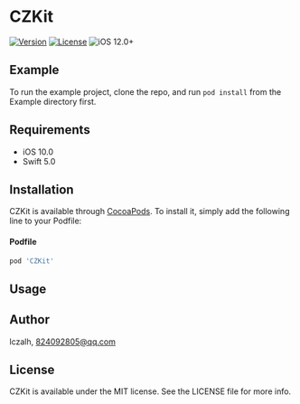 # CZKit

[![Version](https://img.shields.io/cocoapods/v/CZKit.svg?style=flat)](https://github.com/lczalh/CZKit)
[![License](https://img.shields.io/cocoapods/l/CZKit.svg?style=flat)](https://github.com/lczalh/CZKit)
![iOS 12.0+](https://img.shields.io/badge/iOS-12.0%2B-blue.svg)

## Example

To run the example project, clone the repo, and run `pod install` from the Example directory first.

## Requirements

* iOS 10.0
* Swift 5.0

## Installation

CZKit is available through [CocoaPods](https://cocoapods.org). To install
it, simply add the following line to your Podfile:

#### Podfile
```ruby
pod 'CZKit' 
```

## Usage



## Author

lczalh, 824092805@qq.com

## License

CZKit is available under the MIT license. See the LICENSE file for more info.

